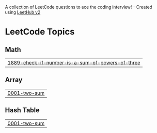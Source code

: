 A collection of LeetCode questions to ace the coding interview! - Created using [LeetHub v2](https://github.com/arunbhardwaj/LeetHub-2.0)
<!---LeetCode Topics Start-->
# LeetCode Topics
## Math
|  |
| ------- |
| [1889-check-if-number-is-a-sum-of-powers-of-three](https://github.com/1Zholdoshbek/30github/tree/master/1889-check-if-number-is-a-sum-of-powers-of-three) |
## Array
|  |
| ------- |
| [0001-two-sum](https://github.com/1Zholdoshbek/30github/tree/master/0001-two-sum) |
## Hash Table
|  |
| ------- |
| [0001-two-sum](https://github.com/1Zholdoshbek/30github/tree/master/0001-two-sum) |
<!---LeetCode Topics End-->